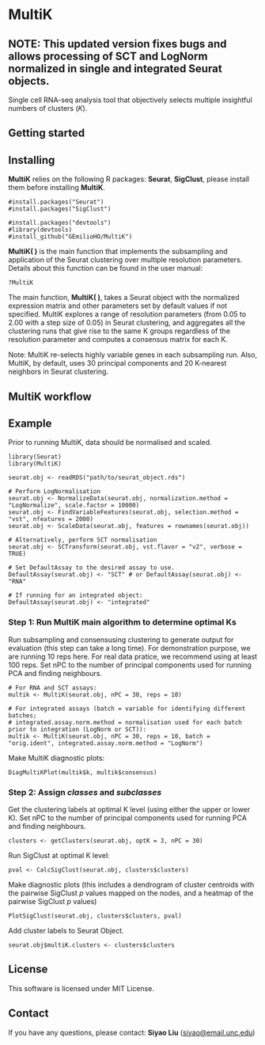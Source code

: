 # MultiK
## NOTE: This updated version fixes bugs and allows processing of SCT and LogNorm normalized in single and integrated Seurat objects.
Single cell RNA-seq analysis tool that objectively selects multiple insightful numbers of clusters (*K*).


## Getting started


## Installing
**MultiK** relies on the following R packages: **Seurat**, **SigClust**, please install them before installing **MultiK**.

```{}
#install.packages("Seurat")
#install.packages("SigClust")
```

```{}
#install.packages("devtools")
#library(devtools)
#install_github("GEmilioHO/MultiK")
```

**MultiK( )** is the main function that implements the subsampling and application of the Seurat clustering over multiple resolution parameters. Details about this function can be found in the user manual:

```{}
?MultiK
```


The main function, **MultiK( )**, takes a Seurat object with the normalized expression matrix and other parameters set by default values if not specified. MultiK explores a range of resolution parameters (from 0.05 to 2.00 with a step size of 0.05) in Seurat clustering, and aggregates all the clustering runs that give rise to the same K groups regardless of the resolution parameter and computes a consensus matrix for each K.

Note: MultiK re-selects highly variable genes in each subsampling run. Also, MultiK, by default, uses 30 principal components and 20 K-nearest neighbors in Seurat clustering.  



## MultiK workflow

## Example
Prior to running MultiK, data should be normalised and scaled.
```{}
library(Seurat)
library(MultiK)

seurat.obj <- readRDS("path/to/seurat_object.rds")

# Perform LogNormalisation
seurat.obj <- NormalizeData(seurat.obj, normalization.method = "LogNormalize", scale.factor = 10000)
seurat.obj <- FindVariableFeatures(seurat.obj, selection.method = "vst", nfeatures = 2000)
seurat.obj <- ScaleData(seurat.obj, features = rownames(seurat.obj))

# Alternatively, perform SCT normalisation
seurat.obj <- SCTransform(seurat.obj, vst.flavor = "v2", verbose = TRUE)

# Set DefaultAssay to the desired assay to use.
DefaultAssay(seurat.obj) <- "SCT" # or DefaultAssay(seurat.obj) <- "RNA"

# If running for an integrated object:
DefaultAssay(seurat.obj) <- "integrated"
```
### Step 1: Run **MultiK** main algorithm to determine optimal Ks

Run subsampling and consensusing clustering to generate output for evaluation (this step can take a long time). For demonstration purpose, we are running 10 reps here. For real data pratice, we recommend using at least 100 reps. Set nPC to the number of principal components used for running PCA and finding neighbours.
```{}
# For RNA and SCT assays:
multik <- MultiK(seurat.obj, nPC = 30, reps = 10)

# For integrated assays (batch = variable for identifying different batches;
# integrated.assay.norm.method = normalisation used for each batch prior to integration (LogNorm or SCT)):
multik <- MultiK(seurat.obj, nPC = 30, reps = 10, batch = "orig.ident", integrated.assay.norm.method = "LogNorm")
```

Make MultiK diagnostic plots: 
```{}
DiagMultiKPlot(multik$k, multik$consensus)
```

### Step 2: Assign _classes_ and _subclasses_

Get the clustering labels at optimal K level (using either the upper or lower K). Set nPC to the number of principal components used for running PCA and finding neighbours.
```{}
clusters <- getClusters(seurat.obj, optK = 3, nPC = 30)
```

Run SigClust at optimal K level:
```{}
pval <- CalcSigClust(seurat.obj, clusters$clusters)
```

Make diagnostic plots (this includes a dendrogram of cluster centroids with the pairwise SigClust _p_ values mapped on the nodes, and a heatmap of the pairwise SigClust _p_ values)
```{}
PlotSigClust(seurat.obj, clusters$clusters, pval)
```

Add cluster labels to Seurat Object.
```{}
seurat.obj$multiK.clusters <- clusters$clusters
```

## License
This software is licensed under MIT License.


## Contact
If you have any questions, please contact: **Siyao Liu** (<siyao@email.unc.edu>)
